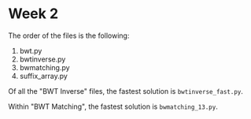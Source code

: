 # Week 2
The order of the files is the following:
1. bwt.py
2. bwtinverse.py
3. bwmatching.py
4. suffix_array.py

Of all the "BWT Inverse" files, the fastest solution is `bwtinverse_fast.py`.

Within "BWT Matching", the fastest solution is `bwmatching_13.py`.
